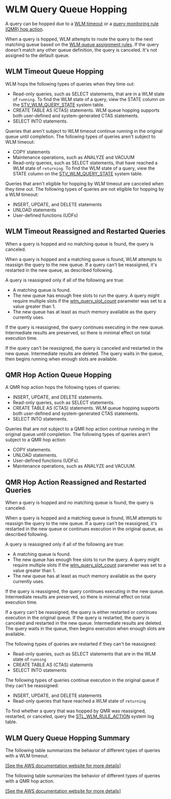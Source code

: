 # WLM Query Queue Hopping<a name="wlm-queue-hopping"></a>

A query can be hopped due to a [WLM timeout](cm-c-defining-query-queues.md#wlm-timeout) or a [query monitoring rule \(QMR\) hop action](cm-c-wlm-query-monitoring-rules.md#cm-c-wlm-defining-query-monitoring-rules)\.

When a query is hopped, WLM attempts to route the query to the next matching queue based on the [WLM queue assignment rules](cm-c-wlm-queue-assignment-rules.md)\. If the query doesn't match any other queue definition, the query is canceled\. It's not assigned to the default queue\. 

## WLM Timeout Queue Hopping<a name="wlm-timeout-queue-hopping"></a>

WLM hops the following types of queries when they time out:
+ Read\-only queries, such as SELECT statements, that are in a WLM state of `running`\. To find the WLM state of a query, view the STATE column on the [STV\_WLM\_QUERY\_STATE](r_STV_WLM_QUERY_STATE.md) system table\. 
+ CREATE TABLE AS \(CTAS\) statements\. WLM queue hopping supports both user\-defined and system\-generated CTAS statements\. 
+ SELECT INTO statements\.

Queries that aren't subject to WLM timeout continue running in the original queue until completion\. The following types of queries aren't subject to WLM timeout:
+ COPY statements
+ Maintenance operations, such as ANALYZE and VACUUM
+ Read\-only queries, such as SELECT statements, that have reached a WLM state of `returning`\. To find the WLM state of a query, view the STATE column on the [STV\_WLM\_QUERY\_STATE](r_STV_WLM_QUERY_STATE.md) system table\. 

Queries that aren't eligible for hopping by WLM timeout are canceled when they time out\. The following types of queries are not eligible for hopping by a WLM timeout:
+ INSERT, UPDATE, and DELETE statements
+ UNLOAD statements
+ User\-defined functions \(UDFs\)

## WLM Timeout Reassigned and Restarted Queries<a name="wlm-timeout-reassigned-and-restarted-queries"></a>

When a query is hopped and no matching queue is found, the query is canceled\.

When a query is hopped and a matching queue is found, WLM attempts to reassign the query to the new queue\. If a query can't be reassigned, it's restarted in the new queue, as described following\.

A query is reassigned only if all of the following are true:
+ A matching queue is found\.
+ The new queue has enough free slots to run the query\. A query might require multiple slots if the [wlm\_query\_slot\_count](r_wlm_query_slot_count.md) parameter was set to a value greater than 1\.
+ The new queue has at least as much memory available as the query currently uses\. 

If the query is reassigned, the query continues executing in the new queue\. Intermediate results are preserved, so there is minimal effect on total execution time\. 

If the query can't be reassigned, the query is canceled and restarted in the new queue\. Intermediate results are deleted\. The query waits in the queue, then begins running when enough slots are available\.

## QMR Hop Action Queue Hopping<a name="qmr-hop-action-queue-hopping"></a>

A QMR hop action hops the following types of queries:
+ INSERT, UPDATE, and DELETE statements\.
+ Read\-only queries, such as SELECT statements\.
+ CREATE TABLE AS \(CTAS\) statements\. WLM queue hopping supports both user\-defined and system\-generated CTAS statements\. 
+ SELECT INTO statements\.

Queries that are not subject to a QMR hop action continue running in the original queue until completion\. The following types of queries aren't subject to a QMR hop action:
+ COPY statements\.
+ UNLOAD statements\.
+ User\-defined functions \(UDFs\)\.
+ Maintenance operations, such as ANALYZE and VACUUM\.

## QMR Hop Action Reassigned and Restarted Queries<a name="qmr-hop-action-reassigned-and-restarted-queries"></a>

When a query is hopped and no matching queue is found, the query is canceled\.

When a query is hopped and a matching queue is found, WLM attempts to reassign the query to the new queue\. If a query can't be reassigned, it's restarted in the new queue or continues execution in the original queue, as described following\.

A query is reassigned only if all of the following are true:
+ A matching queue is found\.
+ The new queue has enough free slots to run the query\. A query might require multiple slots if the [wlm\_query\_slot\_count](r_wlm_query_slot_count.md) parameter was set to a value greater than 1\.
+ The new queue has at least as much memory available as the query currently uses\. 

If the query is reassigned, the query continues executing in the new queue\. Intermediate results are preserved, so there is minimal effect on total execution time\. 

If a query can't be reassigned, the query is either restarted or continues execution in the original queue\. If the query is restarted, the query is canceled and restarted in the new queue\. Intermediate results are deleted\. The query waits in the queue, then begins execution when enough slots are available\.

The following types of queries are restarted if they can't be reassigned:
+ Read\-only queries, such as SELECT statements that are in the WLM state of `running`
+ CREATE TABLE AS \(CTAS\) statements
+ SELECT INTO statements

The following types of queries continue execution in the original queue if they can't be reassigned:
+ INSERT, UPDATE, and DELETE statements
+ Read\-only queries that have reached a WLM state of `returning`

To find whether a query that was hopped by QMR was reassigned, restarted, or canceled, query the [STL\_WLM\_RULE\_ACTION](r_STL_WLM_RULE_ACTION.md) system log table\.

## WLM Query Queue Hopping Summary<a name="wlm-queue-hopping-summary"></a>

The following table summarizes the behavior of different types of queries with a WLM timeout\.

[\[See the AWS documentation website for more details\]](http://docs.aws.amazon.com/redshift/latest/dg/wlm-queue-hopping.html)

The following table summarizes the behavior of different types of queries with a QMR hop action\.

[\[See the AWS documentation website for more details\]](http://docs.aws.amazon.com/redshift/latest/dg/wlm-queue-hopping.html)